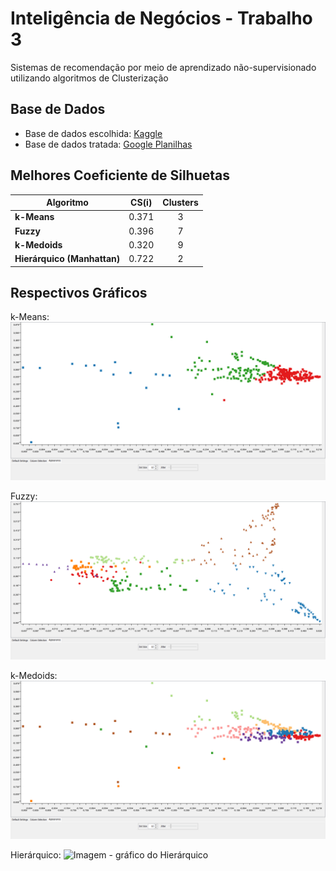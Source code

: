 # Inteligência de Negócios - Trabalho 3
Sistemas de recomendação por meio de aprendizado não-supervisionado utilizando algoritmos de Clusterização

## Base de Dados
- Base de dados escolhida: [Kaggle](https://www.kaggle.com/datasets/niharika41298/nutrition-details-for-most-common-foods/code)
- Base de dados tratada: [Google Planilhas](https://docs.google.com/spreadsheets/d/1-nJOtXDaHU-WekuMImalBGv_LQBZ3n-whrviVCkw6F4/edit?usp=sharing)

## Melhores Coeficiente de Silhuetas
| Algoritmo | CS(i) | Clusters |
| --- | :---: | :---: |
| **k-Means** | 0.371 | 3 |
| **Fuzzy** | 0.396 | 7 |
| **k-Medoids** | 0.320 | 9 |
| **Hierárquico (Manhattan)** | 0.722 | 2 |

## Respectivos Gráficos

k-Means:
![Imagem - gráfico do k-Means](https://github.com/JoaoAugusto2020/IN-Trab3/blob/main/imgs/k-Means%20(3%20Clusters).png "k-Means")

Fuzzy:
![Imagem - gráfico do Fuzzy](https://github.com/JoaoAugusto2020/IN-Trab3/blob/main/imgs/Fuzzy%20(7%20Clusters).png "Fuzzy")

k-Medoids:
![Imagem - gráfico do k-Medoids](https://github.com/JoaoAugusto2020/IN-Trab3/blob/main/imgs/k-Medoids%20(9%20Clusters).png "k-Medoids")

Hierárquico:
![Imagem - gráfico do Hierárquico](https://github.com/JoaoAugusto2020/IN-Trab3/blob/main/imgs/Hierárquico-Manhattan%20(2%20Clusters).png "Hierárquico")
